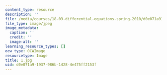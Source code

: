 ```yaml
---
content_type: resource
description: ''
file: /media/courses/18-03-differential-equations-spring-2010/d0e071a91937986b14284e475ff2153f_1.jpg
file_type: image/jpeg
image_metadata:
  caption: ''
  credit: ''
  image-alt: ''
learning_resource_types: []
ocw_type: OCWImage
resourcetype: Image
title: 1.jpg
uid: d0e071a9-1937-986b-1428-4e475ff2153f
---
```

